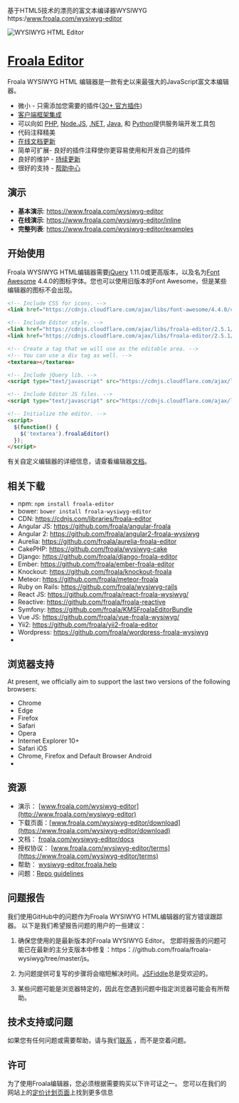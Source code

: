 基于HTML5技术的漂亮的富文本编译器WYSIWYG
https:/www.froala.com/wysiwyg-editor

![WYSIWYG HTML Editor](https://cdn0.froala.com/assets/editor/pages/B/tour/tour-3cf16a0c5b3471ef2b56ad7d1aa2d747.svg)
​

# [Froala Editor](https://www.froala.com/wysiwyg-editor) 

Froala WYSIWYG HTML 编辑器是一款有史以来最强大的JavaScript富文本编辑器。

- 微小 - 只需添加您需要的插件([30+ 官方插件](https://www.froala.com/wysiwyg-editor/docs/plugins))
- [客户端框架集成](https://www.froala.com/wysiwyg-editor/docs/framework-plugins/)
- 可以向如 [PHP](https://www.froala.com/wysiwyg-editor/docs/sdks/php), [Node.JS](https://www.froala.com/wysiwyg-editor/docs/sdks/nodejs),  [.NET](https://www.froala.com/wysiwyg-editor/docs/sdks/dotnet), [Java](https://www.froala.com/wysiwyg-editor/docs/sdks/java), 和 [Python](https://www.froala.com/wysiwyg-editor/docs/sdks/python)提供服务端开发工具包
- 代码注释精美
- [在线文档更新](https://www.froala.com/wysiwyg-editor/docs)
- 简单可扩展- 良好的插件注释使你更容易使用和开发自己的插件
- 良好的维护 - [持续更新](https://www.froala.com/wysiwyg-editor/changelog)
- 很好的支持 - [帮助中心](https://wysiwyg-editor.froala.help)
​

## 演示

- **基本演示**: https://www.froala.com/wysiwyg-editor
- **在线演示**: https://www.froala.com/wysiwyg-editor/inline
- **完整列表**: https://www.froala.com/wysiwyg-editor/examples
​
## 开始使用

Froala WYSIWYG HTML编辑器需要[jQuery](http://jquery.com/) 1.11.0或更高版本，以及名为[Font Awesome](http://fortawesome.github.io/Font-Awesome/) 4.4.0的图标字体。您也可以使用旧版本的Font Awesome，但是某些编辑器的图标不会出现。 

```html
<!-- Include CSS for icons. -->
<link href="https://cdnjs.cloudflare.com/ajax/libs/font-awesome/4.4.0/css/font-awesome.min.css" rel="stylesheet" type="text/css" />

<!-- Include Editor style. -->
<link href="https://cdnjs.cloudflare.com/ajax/libs/froala-editor/2.5.1/css/froala_editor.pkgd.min.css" rel="stylesheet" type="text/css" />
<link href="https://cdnjs.cloudflare.com/ajax/libs/froala-editor/2.5.1/css/froala_style.min.css" rel="stylesheet" type="text/css" />

<!-- Create a tag that we will use as the editable area. -->
<!-- You can use a div tag as well. -->
<textarea></textarea>

<!-- Include jQuery lib. -->
<script type="text/javascript" src="https://cdnjs.cloudflare.com/ajax/libs/jquery/1.11.0/jquery.min.js"></script>

<!-- Include Editor JS files. -->
<script type="text/javascript" src="https://cdnjs.cloudflare.com/ajax/libs/froala-editor/2.5.1//js/froala_editor.pkgd.min.js"></script>

<!-- Initialize the editor. -->
<script> 
  $(function() { 
    $('textarea').froalaEditor() 
  }); 
</script>
```
有关自定义编辑器的详细信息，请查看编辑器[文档](https://www.froala.com/wysiwyg-editor/docs)。​
    
## 相关下载

- npm: `npm install froala-editor`
- bower: `bower install froala-wysiwyg-editor`
- CDN: https://cdnjs.com/libraries/froala-editor
- Angular JS: https://github.com/froala/angular-froala
- Angular 2: https://github.com/froala/angular2-froala-wysiwyg
- Aurelia: https://github.com/froala/aurelia-froala-editor
- CakePHP: https://github.com/froala/wysiwyg-cake
- Django: https://github.com/froala/django-froala-editor
- Ember: https://github.com/froala/ember-froala-editor
- Knockout: https://github.com/froala/knockout-froala
- Meteor: https://github.com/froala/meteor-froala
- Ruby on Rails: https://github.com/froala/wysiwyg-rails
- React JS: https://github.com/froala/react-froala-wysiwyg/
- Reactive: https://github.com/froala/froala-reactive
- Symfony: https://github.com/froala/KMSFroalaEditorBundle
- Vue JS: https://github.com/froala/vue-froala-wysiwyg/
- Yii2: https://github.com/froala/yii2-froala-editor
- Wordpress: https://github.com/froala/wordpress-froala-wysiwyg
- ​
## 浏览器支持

At present, we officially aim to support the last two versions of the following browsers:

- Chrome
- Edge
- Firefox
- Safari
- Opera
- Internet Explorer 10+
- Safari iOS
- Chrome, Firefox and Default Browser Android
- 
## 资源

- 演示： [www.froala.com/wysiwyg-editor](http://www.froala.com/wysiwyg-editor)
- 下载页面：[www.froala.com/wysiwyg-editor/download](https://www.froala.com/wysiwyg-editor/download)
- 文档： [froala.com/wysiwyg-editor/docs](https://www.froala.com/wysiwyg-editor/docs)
- 授权协议： [www.froala.com/wysiwyg-editor/terms](https://www.froala.com/wysiwyg-editor/terms)
- 帮助： [wysiwyg-editor.froala.help](https://wysiwyg-editor.froala.help/hc/en-us)
- 问题：[Repo guidelines](https://github.com/highcharts/highcharts/blob/master/repo-guidelines.md)
​
## 问题报告

我们使用GitHub中的问题作为Froala WYSIWYG HTML编辑器的官方错误跟踪器。 以下是我们希望报告问题的用户的一些建议：

1. 确保您使用的是最新版本的Froala WYSIWYG Editor。 您即将报告的问题可能已在最新的主分支版本中修复：https：//github.com/froala/froala-wysiwyg/tree/master/js。

2. 为问题提供可复写的步骤将会缩短解决时间。[JSFiddle](https://jsfiddle.net)总是受欢迎的。 
3. 某些问题可能是浏览器特定的，因此在您遇到问题中指定浏览器可能会有所帮助。

## 技术支持或问题

如果您有任何问题或需要帮助，请与我们[联系](https://www.froala.com/wysiwyg-editor/contact) ，而不是空着问题。

## 许可
为了使用Froala编辑器，您必须根据需要购买以下许可证之一。 您可以在我们的网站上的[定价计划页面](https://www.froala.com/wysiwyg-editor/pricing)上找到更多信息
